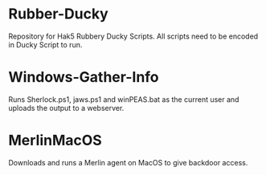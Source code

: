 # Rubber-Ducky
Repository for Hak5 Rubbery Ducky Scripts.
All scripts need to be encoded in Ducky Script to run.


# Windows-Gather-Info
Runs Sherlock.ps1, jaws.ps1 and winPEAS.bat as the current user and uploads the output to a webserver.

# MerlinMacOS
Downloads and runs a Merlin agent on MacOS to give backdoor access.
